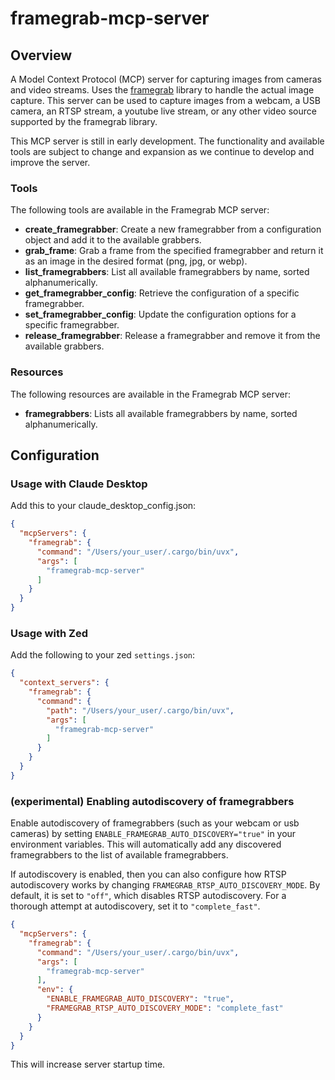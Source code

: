 # framegrab-mcp-server

## Overview
A Model Context Protocol (MCP) server for capturing images from cameras and video streams. Uses the [framegrab](https://github.com/groundlight/framegrab) library to handle the actual image capture.
This server can be used to capture images from a webcam, a USB camera, an RTSP stream, a youtube live stream, or any other video source supported by the framegrab library.

This MCP server is still in early development. The functionality and available tools are subject to change and expansion as we continue to develop and improve the server.

### Tools
The following tools are available in the Framegrab MCP server:

- **create_framegrabber**: Create a new framegrabber from a configuration object and add it to the available grabbers.
- **grab_frame**: Grab a frame from the specified framegrabber and return it as an image in the desired format (png, jpg, or webp).
- **list_framegrabbers**: List all available framegrabbers by name, sorted alphanumerically.
- **get_framegrabber_config**: Retrieve the configuration of a specific framegrabber.
- **set_framegrabber_config**: Update the configuration options for a specific framegrabber.
- **release_framegrabber**: Release a framegrabber and remove it from the available grabbers.

### Resources
The following resources are available in the Framegrab MCP server:

- **framegrabbers**: Lists all available framegrabbers by name, sorted alphanumerically.

## Configuration

### Usage with Claude Desktop
Add this to your claude_desktop_config.json:
```json
{
  "mcpServers": {
    "framegrab": {
      "command": "/Users/your_user/.cargo/bin/uvx",
      "args": [
        "framegrab-mcp-server"
      ]
    }
  }
}
```

### Usage with Zed
Add the following to your zed `settings.json`:
```json
{
  "context_servers": {
    "framegrab": {
      "command": {
        "path": "/Users/your_user/.cargo/bin/uvx",
        "args": [
          "framegrab-mcp-server"
        ]
      }
    }
  }
}
```

### (experimental) Enabling autodiscovery of framegrabbers
Enable autodiscovery of framegrabbers (such as your webcam or usb cameras) by setting
`ENABLE_FRAMEGRAB_AUTO_DISCOVERY="true"` in your environment variables. This will automatically add any discovered framegrabbers to the list of available framegrabbers.

If autodiscovery is enabled, then you can also configure how RTSP autodiscovery works by changing `FRAMEGRAB_RTSP_AUTO_DISCOVERY_MODE`. By default, it is set to `"off"`, which disables RTSP autodiscovery. For a thorough attempt at autodiscovery, set it to `"complete_fast"`.

```json
{
  "mcpServers": {
    "framegrab": {
      "command": "/Users/your_user/.cargo/bin/uvx",
      "args": [
        "framegrab-mcp-server"
      ],
      "env": {
        "ENABLE_FRAMEGRAB_AUTO_DISCOVERY": "true",
        "FRAMEGRAB_RTSP_AUTO_DISCOVERY_MODE": "complete_fast"
      }
    }
  }
}
```

This will increase server startup time.
